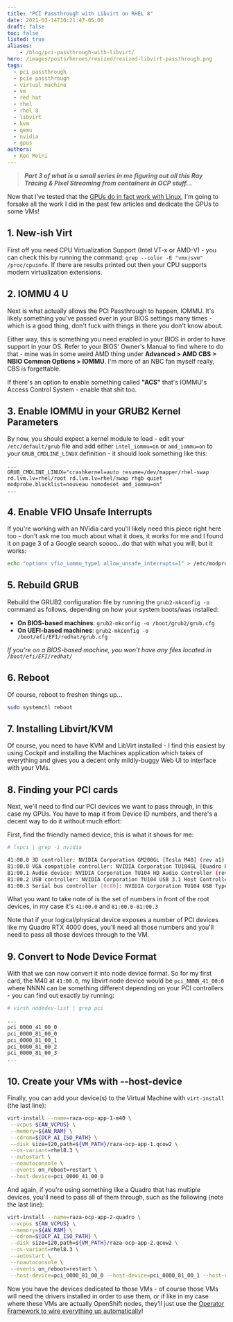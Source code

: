 ```yaml
---
title: "PCI Passthrough with Libvirt on RHEL 8"
date: 2021-03-14T10:21:47-05:00
draft: false
toc: false
listed: true
aliases:
    - /blog/pci-passthrough-with-libvirt/
hero: /images/posts/heroes/resized/resized-libvirt-passthrough.png
tags:
  - pci passthrough
  - pcie passthrough
  - virtual machine
  - vm
  - red hat
  - rhel
  - rhel 8
  - libvirt
  - kvm
  - qemu
  - nvidia
  - gpus
authors:
  - Ken Moini
---
```


> ***Part 3 of what is a small series in me figuring out all this Ray Tracing & Pixel Streaming from containers in OCP stuff...***

Now that I've tested that the [GPUs do in fact work with Linux](https://kenmoini.com/blog/nvidia-drivers-on-rhel8/), I'm going to forsake all the work I did in the past few articles and dedicate the GPUs to some VMs!

## 1. New-ish Virt

First off you need CPU Virtualization Support (Intel VT-x or AMD-V) - you can check this by running the command: `grep --color -E "vmx|svm" /proc/cpuinfo`.  If there are results printed out then your CPU supports modern virtualization extensions.

## 2. IOMMU 4 U

Next is what actually allows the PCI Passthrough to happen, IOMMU.  It's likely something you've passed over in your BIOS settings many times - which is a good thing, don't fuck with things in there you don't know about.

Either way, this is something you need enabled in your BIOS in order to have support in your OS.  Refer to your BIOS' Owner's Manual to find where to do that - mine was in some weird AMD thing under **Advanced > AMD CBS > NBIO Common Options > IOMMU**.  I'm more of an NBC fan myself really, CBS is forgettable.

If there's an option to enable something called **"ACS"** that's IOMMU's Access Control System - enable that shit too.

## 3. Enable IOMMU in your GRUB2 Kernel Parameters

By now, you should expect a kernel module to load - edit your `/etc/default/grub` file and add either `intel_iommu=on` or `amd_iommu=on` to your `GRUB_CMDLINE_LINUX` definition - it should look something like this:

```
...
GRUB_CMDLINE_LINUX="crashkernel=auto resume=/dev/mapper/rhel-swap rd.lvm.lv=rhel/root rd.lvm.lv=rhel/swap rhgb quiet modprobe.blacklist=nouveau nomodeset amd_iommu=on"
...
```

## 4. Enable VFIO Unsafe Interrupts

If you're working with an NVidia card you'll likely need this piece right here too - don't ask me too much about what it does, it works for me and I found it on page 3 of a Google search soooo...do that with what you will, but it works:

```bash
echo "options vfio_iommu_type1 allow_unsafe_interrupts=1" > /etc/modprobe.d/unsafe-interrupts.conf
```

## 5. Rebuild GRUB

Rebuild the GRUB2 configuration file by running the `grub2-mkconfig -o` command as follows, depending on how your system boots/was installed:

- **On BIOS-based machines**: `grub2-mkconfig -o /boot/grub2/grub.cfg`
- **On UEFI-based machines**: `grub2-mkconfig -o /boot/efi/EFI/redhat/grub.cfg`

*If you're on a BIOS-based machine, you won't have any files located in `/boot/efi/EFI/redhat/`*

## 6. Reboot

Of course, reboot to freshen things up...

```bash
sudo systemctl reboot
```

## 7. Installing Libvirt/KVM

Of course, you need to have KVM and LibVirt installed - I find this easiest by using Cockpit and installing the Machines application which takes of everything and gives you a decent only mildly-buggy Web UI to interface with your VMs.

## 8. Finding your PCI cards

Next, we'll need to find our PCI devices we want to pass through, in this case my GPUs.  You have to map it from Device ID numbers, and there's a decent way to do it without much effort:

First, find the friendly named device, this is what it shows for me:

```bash
# lspci | grep -i nvidia

41:00.0 3D controller: NVIDIA Corporation GM200GL [Tesla M40] (rev a1)
81:00.0 VGA compatible controller: NVIDIA Corporation TU104GL [Quadro RTX 4000] (rev a1)
81:00.1 Audio device: NVIDIA Corporation TU104 HD Audio Controller (rev a1)
81:00.2 USB controller: NVIDIA Corporation TU104 USB 3.1 Host Controller (rev a1)
81:00.3 Serial bus controller [0c80]: NVIDIA Corporation TU104 USB Type-C UCSI Controller (rev a1)
```

What you want to take note of is the set of numbers in front of the root devices, in my case it's `41:00.0` and `81:00.0-81:00.3`

Note that if your logical/physical device exposes a number of PCI devices like my Quadro RTX 4000 does, you'll need all those numbers and you'll need to pass all those devices through to the VM.

## 9. Convert to Node Device Format

With that we can now convert it into node device format.  So for my first card, the M40 at `41:00.0`, my libvirt node device would be `pci_NNNN_41_00:0` where NNNN can be something different depending on your PCI controllers - you can find out exactly by running:

```bash
# virsh nodedev-list | grep pci

...
pci_0000_41_00_0
pci_0000_81_00_0
pci_0000_81_00_1
pci_0000_81_00_2
pci_0000_81_00_3
...
```

## 10. Create your VMs with --host-device

Finally, you can add your device(s) to the Virtual Machine with `virt-install` (the last line):

```bash
virt-install --name=raza-ocp-app-1-m40 \
 --vcpus ${AN_VCPUS} \
 --memory=${AN_RAM} \
 --cdrom=${OCP_AI_ISO_PATH} \
 --disk size=120,path=${VM_PATH}/raza-ocp-app-1.qcow2 \
 --os-variant=rhel8.3 \
 --autostart \
 --noautoconsole \
 --events on_reboot=restart \
 --host-device=pci_0000_41_00_0
```

And again, if you're using something like a Quadro that has multiple devices, you'll need to pass all of them through, such as the following (note the last line):

```bash
virt-install --name=raza-ocp-app-2-quadro \
 --vcpus ${AN_VCPUS} \
 --memory=${AN_RAM} \
 --cdrom=${OCP_AI_ISO_PATH} \
 --disk size=120,path=${VM_PATH}/raza-ocp-app-2.qcow2 \
 --os-variant=rhel8.3 \
 --autostart \
 --noautoconsole \
 --events on_reboot=restart \
 --host-device=pci_0000_81_00_0 --host-device=pci_0000_81_00_1 --host-device=pci_0000_81_00_2 --host-device=pci_0000_81_00_3
```

Now you have the devices dedicated to those VMs - of course those VMs will need the drivers installed in order to use them, or if like in my case where these VMs are actually OpenShift nodes, they'll just use the [Operator Framework to wire everything up automatically](https://kenmoini.com/blog/using-nvidia-gpus-in-openshift/)!